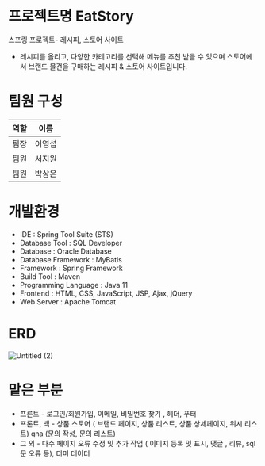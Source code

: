 # 프로젝트명 EatStory
스프링 프로젝트- 레시피, 스토어 사이트
- 레시피를 올리고, 다양한 카테고리를 선택해 메뉴를 추천 받을 수 있으며  스토어에서 브랜드 물건을 구매하는 레시피 & 스토어 사이트입니다. 

# 팀원 구성

|역할|이름|
|---|---|
|팀장|이영섭|
|팀원|서지원|
|팀원|박상은|

# 개발환경
- IDE : Spring Tool Suite (STS)
- Database Tool : SQL Developer
- Database : Oracle Database
- Database Framework : MyBatis
- Framework : Spring Framework
- Build Tool : Maven
- Programming Language : Java 11
- Frontend : HTML, CSS, JavaScript, JSP, Ajax, jQuery
- Web Server : Apache Tomcat

# ERD
![Untitled (2)](https://github.com/user-attachments/assets/dbe7c0e0-3e32-4052-8bac-cdb42e6530f1)

# 맡은 부분
- 프론트 - 로그인/회원가입, 이메일, 비밀번호 찾기 , 헤더, 푸터
- 프론트, 백  - 상품 스토어 ( 브랜드 페이지, 상품 리스트, 상품 상세페이지, 위시 리스트)
                qna (문의 작성, 문의 리스트)
- 그 외 - 다수 페이지 오류 수정 및 추가 작업 ( 이미지 등록 및 표시, 댓글 , 리뷰, sql문 오류 등), 더미 데이터
